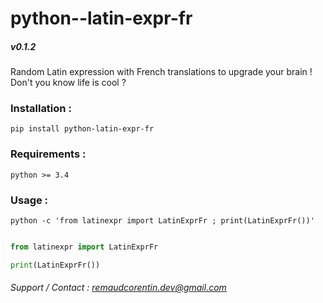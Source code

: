 # python--latin-expr-fr
##### v0.1.2

Random Latin expression with French translations to upgrade your brain !
Don't you know life is cool ?

### Installation :
`pip install python-latin-expr-fr`  


### Requirements :
`python >= 3.4`  


### Usage :

`python -c 'from latinexpr import LatinExprFr ; print(LatinExprFr())'`

```python

from latinexpr import LatinExprFr

print(LatinExprFr())

```


###### Support / Contact : remaudcorentin.dev@gmail.com
